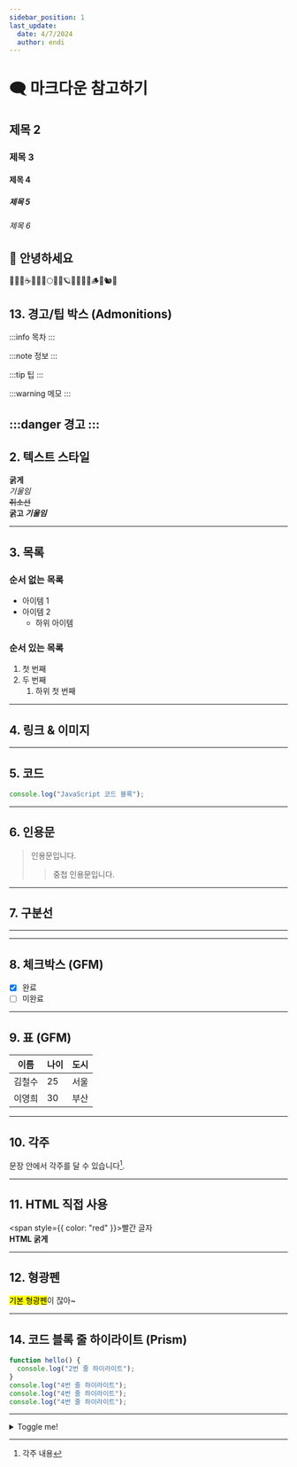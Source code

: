 ```yaml
---
sidebar_position: 1
last_update:
  date: 4/7/2024
  author: endi
---
```


# 🗨️ 마크다운 참고하기
## 제목 2
### 제목 3
#### 제목 4
##### 제목 5
###### 제목 6
👋 안녕하세요
---

🍪🍄‍🟫☕🤎🧸📜🌕🍞🍂🪐🧺🥖🐌🐻🪵🍩🐿️🍦
## 13. 경고/팁 박스 (Admonitions)

:::info
목차
:::

:::note
정보
:::

:::tip
팁
:::

:::warning
메모
:::

:::danger
경고
:::
---


## 2. 텍스트 스타일
**굵게**  
*기울임*  
~~취소선~~  
**굵고 _기울임_**

---

## 3. 목록
### 순서 없는 목록
- 아이템 1
- 아이템 2
  - 하위 아이템

### 순서 있는 목록
1. 첫 번째
2. 두 번째
   1. 하위 첫 번째

---

## 4. 링크 & 이미지

---

## 5. 코드
```js
console.log("JavaScript 코드 블록");
```

---

## 6. 인용문
> 인용문입니다.
>> 중첩 인용문입니다.

---

## 7. 구분선
---

---

## 8. 체크박스 (GFM)
- [x] 완료
- [ ] 미완료

---

## 9. 표 (GFM)
| 이름  | 나이 | 도시 |
|-------|------|------|
| 김철수 | 25   | 서울 |
| 이영희 | 30   | 부산 |

---

## 10. 각주
문장 안에서 각주를 달 수 있습니다[^1].

[^1]: 각주 내용

---

## 11. HTML 직접 사용
<span style={{ color: "red" }}>빨간 글자</span>  
<b>HTML 굵게</b>

---

## 12. 형광펜
<mark>기본 형광펜</mark>이 잖아~






---

## 14. 코드 블록 줄 하이라이트 (Prism)
```js {1,4}
function hello() {
  console.log("2번 줄 하이라이트");
}
console.log("4번 줄 하이라이트");
console.log("4번 줄 하이라이트");
console.log("4번 줄 하이라이트");
```

---


<details>
  <summary>Toggle me!</summary>

  This is the detailed content

  ```js
  console.log("Markdown features including the code block are available");
  ```
</details>